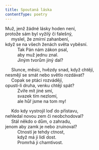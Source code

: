 ```yaml
---
title: Spoutaná láska
contentType: poetry
---
```


<section>

Muž, jenž žádné lásky hoden není,  
protože sám byl vyžilý či falešný,  
     myslel, že zmírní zahanbení,  
když se na všech ženách světa vyběsní.  
          Tak Pán nám zákon psal,  
          aby muž jednu znal.  
          Jiným tvorům jiný dal?

</section>

<section>

     Slunce, měsíc, hvězdy snad, když chtějí,  
nesmějí se smát nebo světlo rozdávat?  
     Copak se ptáci rozvádějí,  
opustí-li druha, venku chtějí spát?  
          Zvíře mít jiné smí,  
          svazek tím nezlomí,  
          ale hůř jsme na tom my!

</section>

<section>

     Kdo kdy vystrojil loď do přístavu,  
nehledal novou zem či neobchodoval?  
     Stál někdo o dům, o zahradu,  
jenom aby zamk je nebo zruinoval?  
          Ctností je tehdy ctnost,  
          když má ji lidí dost.  
          Promrhá ji chamtivost.

</section>

